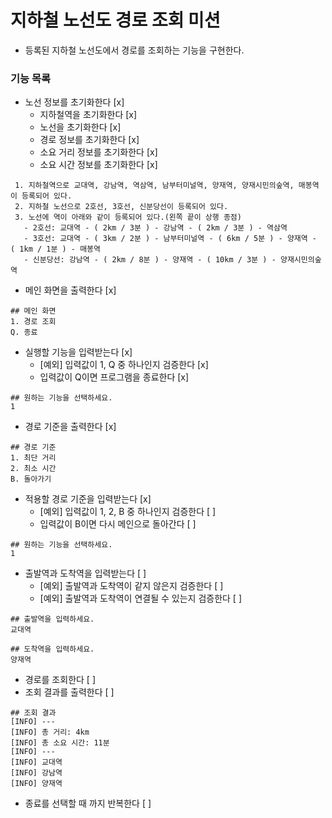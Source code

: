 # 지하철 노선도 경로 조회 미션
- 등록된 지하철 노선도에서 경로를 조회하는 기능을 구현한다.

### 기능 목록
- 노선 정보를 초기화한다 [x]
  - 지하철역을 초기화한다 [x]
  - 노선을 초기화한다 [x]
  - 경로 정보를 초기화한다 [x]
  - 소요 거리 정보를 초기화한다 [x]
  - 소요 시간 정보를 초기화한다 [x]
```
 1. 지하철역으로 교대역, 강남역, 역삼역, 남부터미널역, 양재역, 양재시민의숲역, 매봉역이 등록되어 있다.
 2. 지하철 노선으로 2호선, 3호선, 신분당선이 등록되어 있다.
 3. 노선에 역이 아래와 같이 등록되어 있다.(왼쪽 끝이 상행 종점)
   - 2호선: 교대역 - ( 2km / 3분 ) - 강남역 - ( 2km / 3분 ) - 역삼역
   - 3호선: 교대역 - ( 3km / 2분 ) - 남부터미널역 - ( 6km / 5분 ) - 양재역 - ( 1km / 1분 ) - 매봉역
   - 신분당선: 강남역 - ( 2km / 8분 ) - 양재역 - ( 10km / 3분 ) - 양재시민의숲역
 ```
- 메인 화면을 출력한다 [x]
```
## 메인 화면
1. 경로 조회
Q. 종료
```
- 실행할 기능을 입력받는다 [x]
  - [예외] 입력값이 1, Q 중 하나인지 검증한다 [x]
  - 입력값이 Q이면 프로그램을 종료한다 [x]
```
## 원하는 기능을 선택하세요.
1
```
- 경로 기준을 출력한다 [x]
```
## 경로 기준
1. 최단 거리
2. 최소 시간
B. 돌아가기
```
- 적용할 경로 기준을 입력받는다 [x]
    - [예외] 입력값이 1, 2, B 중 하나인지 검증한다 [ ]
    - 입력값이 B이면 다시 메인으로 돌아간다 [ ]
```
## 원하는 기능을 선택하세요.
1
```
- 출발역과 도착역을 입력받는다 [ ]
  - [예외] 출발역과 도착역이 같지 않은지 검증한다 [ ]
  - [예외] 출발역과 도착역이 연결될 수 있는지 검증한다 [ ]
```
## 출발역을 입력하세요.
교대역

## 도착역을 입력하세요.
양재역
```
- 경로를 조회한다 [ ]
- 조회 결과를 출력한다 [ ]
```
## 조회 결과
[INFO] ---
[INFO] 총 거리: 4km
[INFO] 총 소요 시간: 11분
[INFO] ---
[INFO] 교대역
[INFO] 강남역
[INFO] 양재역
```
- 종료를 선택할 때 까지 반복한다 [ ]
